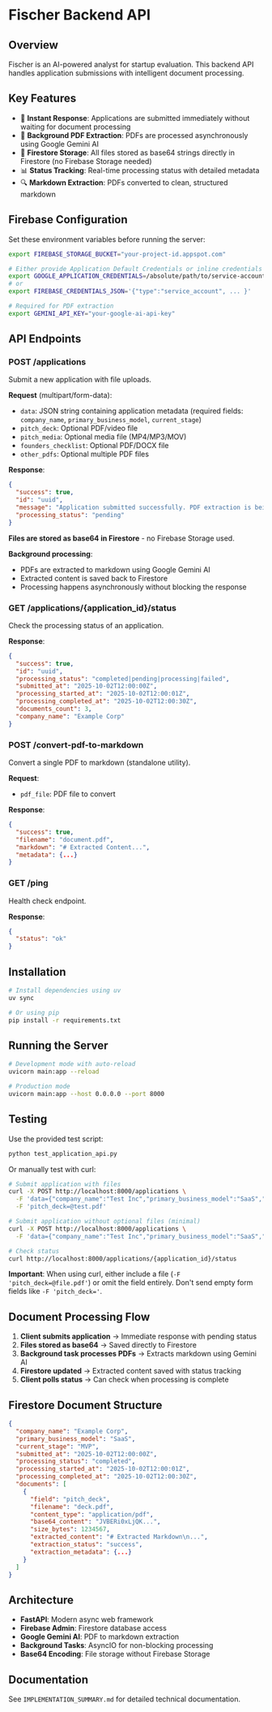 # Fischer Backend API

## Overview

Fischer is an AI-powered analyst for startup evaluation. This backend API handles application submissions with intelligent document processing.

## Key Features

- 🚀 **Instant Response**: Applications are submitted immediately without waiting for document processing
- 📄 **Background PDF Extraction**: PDFs are processed asynchronously using Google Gemini AI
- 💾 **Firestore Storage**: All files stored as base64 strings directly in Firestore (no Firebase Storage needed)
- 📊 **Status Tracking**: Real-time processing status with detailed metadata
- 🔍 **Markdown Extraction**: PDFs converted to clean, structured markdown

## Firebase Configuration

Set these environment variables before running the server:

```bash
export FIREBASE_STORAGE_BUCKET="your-project-id.appspot.com"

# Either provide Application Default Credentials or inline credentials JSON
export GOOGLE_APPLICATION_CREDENTIALS=/absolute/path/to/service-account.json
# or
export FIREBASE_CREDENTIALS_JSON='{"type":"service_account", ... }'

# Required for PDF extraction
export GEMINI_API_KEY="your-google-ai-api-key"
```

## API Endpoints

### POST /applications

Submit a new application with file uploads.

**Request** (multipart/form-data):
- `data`: JSON string containing application metadata (required fields: `company_name`, `primary_business_model`, `current_stage`)
- `pitch_deck`: Optional PDF/video file
- `pitch_media`: Optional media file (MP4/MP3/MOV)
- `founders_checklist`: Optional PDF/DOCX file
- `other_pdfs`: Optional multiple PDF files

**Response**:
```json
{
  "success": true,
  "id": "uuid",
  "message": "Application submitted successfully. PDF extraction is being processed in the background.",
  "processing_status": "pending"
}
```

**Files are stored as base64 in Firestore** - no Firebase Storage used.

**Background processing**:
- PDFs are extracted to markdown using Google Gemini AI
- Extracted content is saved back to Firestore
- Processing happens asynchronously without blocking the response

### GET /applications/{application_id}/status

Check the processing status of an application.

**Response**:
```json
{
  "success": true,
  "id": "uuid",
  "processing_status": "completed|pending|processing|failed",
  "submitted_at": "2025-10-02T12:00:00Z",
  "processing_started_at": "2025-10-02T12:00:01Z",
  "processing_completed_at": "2025-10-02T12:00:30Z",
  "documents_count": 3,
  "company_name": "Example Corp"
}
```

### POST /convert-pdf-to-markdown

Convert a single PDF to markdown (standalone utility).

**Request**:
- `pdf_file`: PDF file to convert

**Response**:
```json
{
  "success": true,
  "filename": "document.pdf",
  "markdown": "# Extracted Content...",
  "metadata": {...}
}
```

### GET /ping

Health check endpoint.

**Response**:
```json
{
  "status": "ok"
}
```

## Installation

```bash
# Install dependencies using uv
uv sync

# Or using pip
pip install -r requirements.txt
```

## Running the Server

```bash
# Development mode with auto-reload
uvicorn main:app --reload

# Production mode
uvicorn main:app --host 0.0.0.0 --port 8000
```

## Testing

Use the provided test script:

```bash
python test_application_api.py
```

Or manually test with curl:

```bash
# Submit application with files
curl -X POST http://localhost:8000/applications \
  -F 'data={"company_name":"Test Inc","primary_business_model":"SaaS","current_stage":"MVP"}' \
  -F 'pitch_deck=@test.pdf'

# Submit application without optional files (minimal)
curl -X POST http://localhost:8000/applications \
  -F 'data={"company_name":"Test Inc","primary_business_model":"SaaS","current_stage":"MVP"}'

# Check status
curl http://localhost:8000/applications/{application_id}/status
```

**Important**: When using curl, either include a file (`-F 'pitch_deck=@file.pdf'`) or omit the field entirely. Don't send empty form fields like `-F 'pitch_deck='`.

## Document Processing Flow

1. **Client submits application** → Immediate response with pending status
2. **Files stored as base64** → Saved directly to Firestore
3. **Background task processes PDFs** → Extracts markdown using Gemini AI
4. **Firestore updated** → Extracted content saved with status tracking
5. **Client polls status** → Can check when processing is complete

## Firestore Document Structure

```json
{
  "company_name": "Example Corp",
  "primary_business_model": "SaaS",
  "current_stage": "MVP",
  "submitted_at": "2025-10-02T12:00:00Z",
  "processing_status": "completed",
  "processing_started_at": "2025-10-02T12:00:01Z",
  "processing_completed_at": "2025-10-02T12:00:30Z",
  "documents": [
    {
      "field": "pitch_deck",
      "filename": "deck.pdf",
      "content_type": "application/pdf",
      "base64_content": "JVBERi0xLjQK...",
      "size_bytes": 1234567,
      "extracted_content": "# Extracted Markdown\n...",
      "extraction_status": "success",
      "extraction_metadata": {...}
    }
  ]
}
```

## Architecture

- **FastAPI**: Modern async web framework
- **Firebase Admin**: Firestore database access
- **Google Gemini AI**: PDF to markdown extraction
- **Background Tasks**: AsyncIO for non-blocking processing
- **Base64 Encoding**: File storage without Firebase Storage

## Documentation

See `IMPLEMENTATION_SUMMARY.md` for detailed technical documentation.

